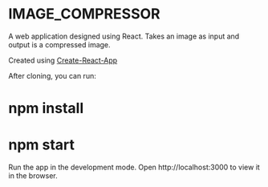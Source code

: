 # IMAGE_COMPRESSOR
A web application designed using React. Takes an image as input and output is a compressed image.

Created using <a href="https://reactjs.org/" >Create-React-App</a>

After cloning, you can run:

# npm install

# npm start

Run the app in the development mode.
Open http://localhost:3000 to view it in the browser.
